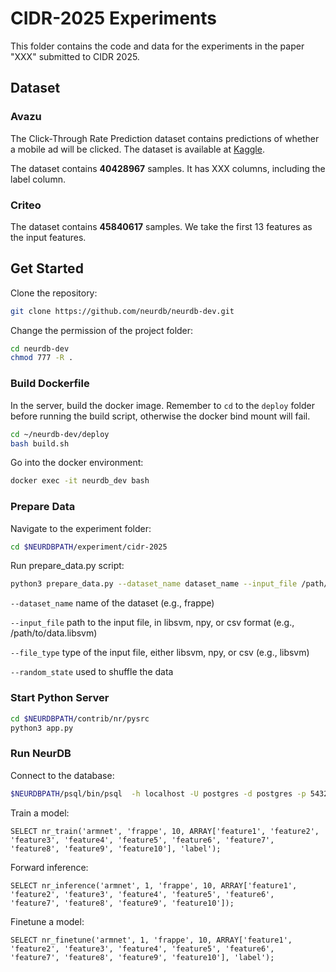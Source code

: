 # CIDR-2025 Experiments

This folder contains the code and data for the experiments in the paper "XXX" submitted to CIDR 2025.

## Dataset

### Avazu

The Click-Through Rate Prediction dataset contains predictions of whether a mobile ad will be clicked. The dataset is available at [Kaggle](https://www.kaggle.com/c/avazu-ctr-prediction/data). 

The dataset contains **40428967** samples. It has XXX columns, including the label column.

### Criteo

The dataset contains **45840617** samples. We take the first 13 features as the input features.


## Get Started

Clone the repository:
```bash
git clone https://github.com/neurdb/neurdb-dev.git
```

Change the permission of the project folder:
```bash
cd neurdb-dev
chmod 777 -R .
```

### Build Dockerfile
In the server, build the docker image. Remember to `cd` to the `deploy` folder before running the build script, otherwise the docker bind mount will fail.
```bash
cd ~/neurdb-dev/deploy
bash build.sh
```

Go into the docker environment:
```bash
docker exec -it neurdb_dev bash
```

### Prepare Data
Navigate to the experiment folder:
```bash
cd $NEURDBPATH/experiment/cidr-2025
```

Run prepare_data.py script:
```bash
python3 prepare_data.py --dataset_name dataset_name --input_file /path/to/data.libsvm --file_type libsvm --random_state 10
```

`--dataset_name` name of the dataset (e.g., frappe)

`--input_file` path to the input file, in libsvm, npy, or csv format (e.g., /path/to/data.libsvm)

`--file_type` type of the input file, either libsvm, npy, or csv (e.g., libsvm)

`--random_state` used to shuffle the data

### Start Python Server
```bash
cd $NEURDBPATH/contrib/nr/pysrc
python3 app.py
```

### Run NeurDB
Connect to the database:
```bash
$NEURDBPATH/psql/bin/psql  -h localhost -U postgres -d postgres -p 5432
```

Train a model:
```postgresql
SELECT nr_train('armnet', 'frappe', 10, ARRAY['feature1', 'feature2', 'feature3', 'feature4', 'feature5', 'feature6', 'feature7', 'feature8', 'feature9', 'feature10'], 'label');
```

Forward inference:
```postgresql
SELECT nr_inference('armnet', 1, 'frappe', 10, ARRAY['feature1', 'feature2', 'feature3', 'feature4', 'feature5', 'feature6', 'feature7', 'feature8', 'feature9', 'feature10']);
```

Finetune a model:
```postgresql
SELECT nr_finetune('armnet', 1, 'frappe', 10, ARRAY['feature1', 'feature2', 'feature3', 'feature4', 'feature5', 'feature6', 'feature7', 'feature8', 'feature9', 'feature10'], 'label');
```
